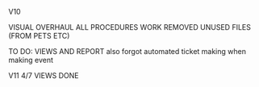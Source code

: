 V10

VISUAL OVERHAUL
ALL PROCEDURES WORK
REMOVED UNUSED FILES (FROM PETS ETC)

TO DO: 
VIEWS AND REPORT
also
forgot automated ticket making when making event

V11
4/7 VIEWS DONE